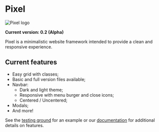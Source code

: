 # Pixel

![Pixel logo](pixel-logo.jpg)

**Current version: 0.2 (Alpha)**

Pixel is a minimalistic website framework intended to provide a clean and responsive experience.

## Current features

 - Easy grid with classes;
 - Basic and full version files available;
 - Navbar:
   - Dark and light theme;
   - Responsive with menu burger and close icons;
   - Centered / Uncentered;
 - Modals;
 - And more!
 
See the [testing ground](https://hircinus.github.io/pixel/) for an example or our [documentation](https://github.com/Hircinus/pixel/tree/master/docs) for additional details on features.


